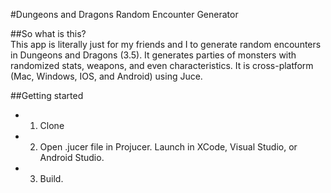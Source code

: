 
#Dungeons and Dragons Random Encounter Generator

##So what is this?   
This app is literally just for my friends and I to generate random encounters in Dungeons and Dragons (3.5).
It generates parties of monsters with randomized stats, weapons, and even characteristics.
It is cross-platform (Mac, Windows, IOS, and Android) using Juce.

##Getting started
- 1. Clone
- 2. Open .jucer file in Projucer. Launch in XCode, Visual Studio, or Android Studio.
- 3. Build.